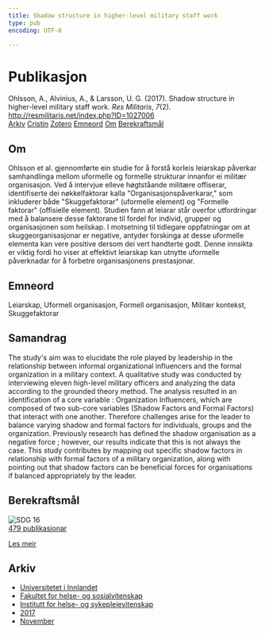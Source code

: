 ```yaml
---
title: Shadow structure in higher-level military staff work
type: pub
encoding: UTF-8

---
```

<h1>Publikasjon</h1>
<article id="csl-bib-container-3923QMS5" class="csl-bib-container">
  <div class="csl-bib-body"> <div class="csl-entry">Ohlsson, A., Alvinius, A., &#38; Larsson, U. G. (2017). Shadow structure in higher-level military staff work. <i>Res Militaris</i>, <i>7</i>(2). <a href="http://resmilitaris.net/index.php?ID=1027006">http://resmilitaris.net/index.php?ID=1027006</a></div> </div>
  <div class="csl-bib-buttons">
    <a href="#taxonomy-article-3923QMS5" alt="archive" class="csl-bib-button">Arkiv</a>
    <a href="https://app.cristin.no/results/show.jsf?id=1516128" alt="Cristin" class="csl-bib-button">Cristin</a>
    <a href="http://zotero.org/groups/5881554/items/3923QMS5" alt="Zotero" class="csl-bib-button">Zotero</a>
    <a href="#keywords-article-3923QMS5" alt="keywords" class="csl-bib-button">Emneord</a>
    <a href="#about-article-3923QMS5" alt="about_pub" class="csl-bib-button">Om</a>
    <a href="#sdg-article-3923QMS5" alt="sdg" class="csl-bib-button">Berekraftsmål</a>
  </div>
  <div id="csl-bib-meta-container-3923QMS5"></div>
</article>
<div id="csl-bib-meta-3923QMS5" class="csl-bib-meta">
  <article id="about-article-3923QMS5" class="about_pub-article">
    <h1>Om</h1>
    Ohlsson et al. gjennomførte ein studie for å forstå korleis leiarskap påverkar samhandlinga mellom uformelle og formelle strukturar innanfor ei militær organisasjon. Ved å intervjue elleve høgtståande militære offiserar, identifiserte dei nøkkelfaktorar kalla "Organisasjonspåverkarar," som inkluderer både "Skuggefaktorar" (uformelle element) og "Formelle faktorar" (offisielle element). Studien fann at leiarar står overfor utfordringar med å balansere desse faktorane til fordel for individ, grupper og organisasjonen som heilskap. I motsetning til tidlegare oppfatningar om at skuggeorganisasjonar er negative, antyder forskinga at desse uformelle elementa kan vere positive dersom dei vert handterte godt. Denne innsikta er viktig fordi ho viser at effektivt leiarskap kan utnytte uformelle påverknadar for å forbetre organisasjonens prestasjonar.
  </article>
  <article id="keywords-article-3923QMS5" class="keywords-article">
    <h1>Emneord</h1>
    Leiarskap, Uformell organisasjon, Formell organisasjon, Militær kontekst, Skuggefaktorar
  </article>
  <article id="abstract-article-3923QMS5" class="abstract-article">
    <h1>Samandrag</h1>
    The study's aim was to elucidate the role played by leadership in the relationship between informal organizational influencers and the formal organization in a military context. A qualitative study was conducted by interviewing eleven high-level military officers and analyzing the data according to the grounded theory method. The analysis resulted in an identification of a core variable : Organization Influencers, which are composed of two sub-core variables (Shadow Factors and Formal Factors) that interact with one another. Therefore challenges arise for the leader to balance varying shadow and formal factors for individuals, groups and the organization. Previously research has defined the shadow organisation as a negative force ; however, our results indicate that this is not always the case. This study contributes by mapping out specific shadow factors in relationship with formal factors of a military organization, along with pointing out that shadow factors can be beneficial forces for organisations if balanced appropriately by the leader.
  </article>
  <article id="sdg-article-3923QMS5" class="sdg-article">
    <h1>Berekraftsmål</h1>
    <div class="sdg-container"><div id="sdg16" class="sdg">
        <img src="{{< params subfolder >}}images/sdg/sdg16_nn.png" class="image" alt="SDG 16">
        <div class="sdg-overlay">
          <a href="{{< params subfolder >}}nn/archive/?sdg=16#archive" class="sdg-publication-count"><span>479</span> publikasjonar</a>
          <p><a href="https://fn.no/om-fn/fns-baerekraftsmaal/fred-rettferdighet-og-velfungerende-institusjoner?lang=nno-NO" class="sdg-read-more">Les meir</a></p>
        </div>
      </div></div>
  </article>
  <article id="taxonomy-article-3923QMS5" class="taxonomy-article">
    <h1>Arkiv</h1>
    <ul>
      <li><a href="{{< params subfolder >}}nn/archive/?key=3DCRN523">Universitetet i Innlandet</a></li>
      <li><a href="{{< params subfolder >}}nn/archive/?key=IDKFS3MX">Fakultet for helse- og sosialvitenskap</a></li>
      <li><a href="{{< params subfolder >}}nn/archive/?key=GTV4ECMZ">Institutt for helse- og sykepleievitenskap</a></li>
      <li><a href="{{< params subfolder >}}nn/archive/?key=QV2QKSDS">2017</a></li>
      <li><a href="{{< params subfolder >}}nn/archive/?key=76Z26YNP">November</a></li>
    </ul>
  </article>
</div>
